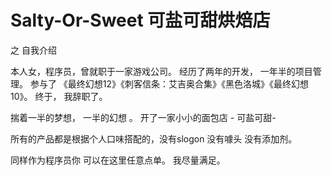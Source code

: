 # Salty-Or-Sweet 可盐可甜烘焙店

之   自我介绍

本人女，程序员，曾就职于一家游戏公司。
经历了两年的开发， 一年半的项目管理。 
参与了 《最终幻想12》《刺客信条：艾吉奥合集》《黑色洛城》《最终幻想10》。
终于， 我辞职了。 

揣着一半的梦想， 一半的幻想 。 开了一家小小的面包店 - 可盐可甜-

所有的产品都是根据个人口味搭配的，没有slogon 没有噱头 没有添加剂。 

同样作为程序员你 可以在这里任意点单。 我尽量满足。 





